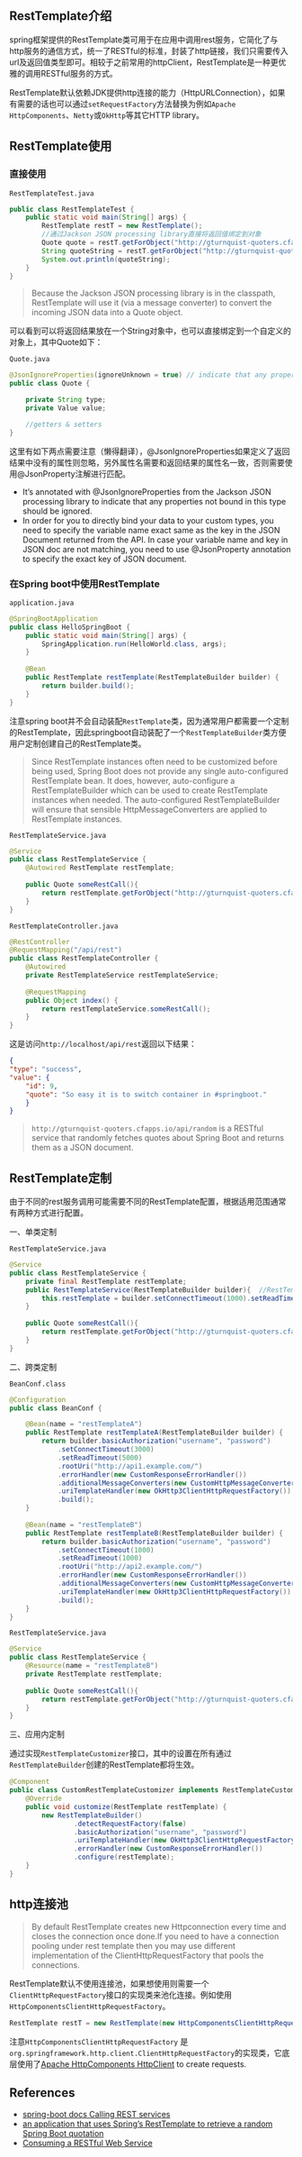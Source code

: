 ## RestTemplate介绍

spring框架提供的RestTemplate类可用于在应用中调用rest服务，它简化了与http服务的通信方式，统一了RESTful的标准，封装了http链接，我们只需要传入url及返回值类型即可。相较于之前常用的httpClient，RestTemplate是一种更优雅的调用RESTful服务的方式。

RestTemplate默认依赖JDK提供http连接的能力（HttpURLConnection），如果有需要的话也可以通过`setRequestFactory`方法替换为例如`Apache HttpComponents`、`Netty`或`OkHttp`等其它HTTP library。

## RestTemplate使用

### 直接使用

`RestTemplateTest.java`
```java
public class RestTemplateTest {
	public static void main(String[] args) {
		RestTemplate restT = new RestTemplate();
		//通过Jackson JSON processing library直接将返回值绑定到对象
		Quote quote = restT.getForObject("http://gturnquist-quoters.cfapps.io/api/random", Quote.class);  
		String quoteString = restT.getForObject("http://gturnquist-quoters.cfapps.io/api/random", String.class);
		System.out.println(quoteString);
	}
}
```

> Because the Jackson JSON processing library is in the classpath, RestTemplate will use it (via a message converter) to convert the incoming JSON data into a Quote object.

可以看到可以将返回结果放在一个String对象中，也可以直接绑定到一个自定义的对象上，其中Quote如下：

`Quote.java`
```java
@JsonIgnoreProperties(ignoreUnknown = true) // indicate that any properties not bound in this type should be ignored.
public class Quote {

	private String type;
    private Value value;

    //getters & setters
}
```

这里有如下两点需要注意（懒得翻译），@JsonIgnoreProperties如果定义了返回结果中没有的属性则忽略，另外属性名需要和返回结果的属性名一致，否则需要使用@JsonProperty注解进行匹配。

- It’s annotated with @JsonIgnoreProperties from the Jackson JSON processing library to indicate that any properties not bound in this type should be ignored.
- In order for you to directly bind your data to your custom types, you need to specify the variable name exact same as the key in the JSON Document returned from the API. In case your variable name and key in JSON doc are not matching, you need to use @JsonProperty annotation to specify the exact key of JSON document.


### 在Spring boot中使用RestTemplate

`application.java`
```java
@SpringBootApplication 
public class HelloSpringBoot {
	public static void main(String[] args) {
	    SpringApplication.run(HelloWorld.class, args);
	}
	
	@Bean
	public RestTemplate restTemplate(RestTemplateBuilder builder) {
		return builder.build();
	}	
}
```
注意spring boot并不会自动装配`RestTemplate`类，因为通常用户都需要一个定制的RestTemplate，因此springboot自动装配了一个`RestTemplateBuilder`类方便用户定制创建自己的RestTemplate类。

> Since RestTemplate instances often need to be customized before being used, Spring Boot does not provide any single auto-configured RestTemplate bean. It does, however, auto-configure a RestTemplateBuilder which can be used to create RestTemplate instances when needed. The auto-configured RestTemplateBuilder will ensure that sensible HttpMessageConverters are applied to RestTemplate instances.

`RestTemplateService.java`
```java
@Service
public class RestTemplateService {
	@Autowired RestTemplate restTemplate;
	
	public Quote someRestCall(){
		return restTemplate.getForObject("http://gturnquist-quoters.cfapps.io/api/random", Quote.class);
	}	
}
```

`RestTemplateController.java`
```java
@RestController
@RequestMapping("/api/rest")
public class RestTemplateController {
	@Autowired 
	private RestTemplateService restTemplateService;
	
	@RequestMapping
	public Object index() {
		return restTemplateService.someRestCall();
	}
}
```

这是访问`http://localhost/api/rest`返回以下结果：
```json
{
"type": "success",
"value": {
	"id": 9,
	"quote": "So easy it is to switch container in #springboot."
	}
}
```

>  `http://gturnquist-quoters.cfapps.io/api/random` is a RESTful service that randomly fetches quotes about Spring Boot and returns them as a JSON document.

## RestTemplate定制
 
由于不同的rest服务调用可能需要不同的RestTemplate配置，根据适用范围通常有两种方式进行配置。

一、单类定制

`RestTemplateService.java`
```java
@Service
public class RestTemplateService {
	private final RestTemplate restTemplate;
	public RestTemplateService(RestTemplateBuilder builder){  //RestTemplateBuilder will be auto-configured
		this.restTemplate = builder.setConnectTimeout(1000).setReadTimeout(1000).build();
	}
	
	public Quote someRestCall(){
		return restTemplate.getForObject("http://gturnquist-quoters.cfapps.io/api/random", Quote.class);
	}	
}
```

二、跨类定制

`BeanConf.class`
```java
@Configuration
public class BeanConf {

	@Bean(name = "restTemplateA")
	public RestTemplate restTemplateA(RestTemplateBuilder builder) {
		return builder.basicAuthorization("username", "password")  
            .setConnectTimeout(3000)  
            .setReadTimeout(5000)  
            .rootUri("http://api1.example.com/")  
            .errorHandler(new CustomResponseErrorHandler())  
            .additionalMessageConverters(new CustomHttpMessageConverter())  
            .uriTemplateHandler(new OkHttp3ClientHttpRequestFactory())  
            .build();
	}
	
	@Bean(name = "restTemplateB")
	public RestTemplate restTemplateB(RestTemplateBuilder builder) {
		return builder.basicAuthorization("username", "password")  
            .setConnectTimeout(1000)  
            .setReadTimeout(1000)  
            .rootUri("http://api2.example.com/")  
            .errorHandler(new CustomResponseErrorHandler())  
            .additionalMessageConverters(new CustomHttpMessageConverter())  
            .uriTemplateHandler(new OkHttp3ClientHttpRequestFactory())  
            .build();
	}
}
```

`RestTemplateService.java`
```java
@Service
public class RestTemplateService {
	@Resource(name = "restTemplateB")
	private RestTemplate restTemplate;
	
	public Quote someRestCall(){
		return restTemplate.getForObject("http://gturnquist-quoters.cfapps.io/api/random", Quote.class);
	}
}
```

三、应用内定制

通过实现`RestTemplateCustomizer`接口，其中的设置在所有通过`RestTemplateBuilder`创建的RestTemplate都将生效。

```java
@Component  
public class CustomRestTemplateCustomizer implements RestTemplateCustomizer {  
    @Override  
    public void customize(RestTemplate restTemplate) {  
        new RestTemplateBuilder()  
                .detectRequestFactory(false)  
                .basicAuthorization("username", "password")  
                .uriTemplateHandler(new OkHttp3ClientHttpRequestFactory())  
                .errorHandler(new CustomResponseErrorHandler())  
                .configure(restTemplate);  
    }  
} 
```

## http连接池

> By default RestTemplate creates new Httpconnection every time and closes the connection once done.If you need to have a connection pooling under rest template then you may use different implementation of the ClientHttpRequestFactory that pools the connections.

RestTemplate默认不使用连接池，如果想使用则需要一个`ClientHttpRequestFactory`接口的实现类来池化连接。例如使用`HttpComponentsClientHttpRequestFactory`。

```java
RestTemplate restT = new RestTemplate(new HttpComponentsClientHttpRequestFactory());
```

注意`HttpComponentsClientHttpRequestFactory` 是 `org.springframework.http.client.ClientHttpRequestFactory`的实现类，它底层使用了[Apache HttpComponents HttpClient](http://hc.apache.org/httpcomponents-client-ga/) to create requests.



## References

- [spring-boot docs Calling REST services](https://docs.spring.io/spring-boot/docs/1.5.4.RELEASE/reference/htmlsingle/#boot-features-restclient)
- [an application that uses Spring’s RestTemplate to retrieve a random Spring Boot quotation](https://github.com/spring-guides/gs-consuming-rest)
- [Consuming a RESTful Web Service](https://spring.io/guides/gs/consuming-rest/)